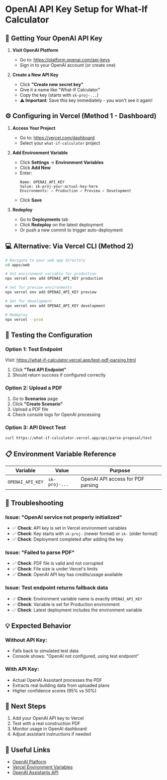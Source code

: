 # OpenAI API Key Setup for What-If Calculator

## 🔑 Getting Your OpenAI API Key

1. **Visit OpenAI Platform**
   - Go to: https://platform.openai.com/api-keys
   - Sign in to your OpenAI account (or create one)

2. **Create a New API Key**
   - Click **"Create new secret key"**
   - Give it a name like "What-If Calculator"
   - Copy the key (starts with `sk-proj-...`)
   - **⚠️ Important**: Save this key immediately - you won't see it again!

## ⚙️ Configuring in Vercel (Method 1 - Dashboard)

1. **Access Your Project**
   - Go to: https://vercel.com/dashboard
   - Select your `what-if-calculator` project

2. **Add Environment Variable**
   - Click **Settings** → **Environment Variables**
   - Click **Add New**
   - Enter:
     ```
     Name: OPENAI_API_KEY
     Value: sk-proj-your-actual-key-here
     Environments: ✓ Production ✓ Preview ✓ Development
     ```
   - Click **Save**

3. **Redeploy**
   - Go to **Deployments** tab
   - Click **Redeploy** on the latest deployment
   - Or push a new commit to trigger auto-deployment

## 💻 Alternative: Via Vercel CLI (Method 2)

```bash
# Navigate to your web app directory
cd apps/web

# Set environment variable for production
npx vercel env add OPENAI_API_KEY production

# Set for preview environments
npx vercel env add OPENAI_API_KEY preview

# Set for development
npx vercel env add OPENAI_API_KEY development

# Redeploy
npx vercel --prod
```

## 🧪 Testing the Configuration

### Option 1: Test Endpoint
Visit: https://what-if-calculator.vercel.app/test-pdf-parsing.html

1. Click **"Test API Endpoint"** 
2. Should return success if configured correctly

### Option 2: Upload a PDF
1. Go to **Scenarios** page
2. Click **"Create Scenario"**
3. Upload a PDF file
4. Check console logs for OpenAI processing

### Option 3: API Direct Test
```bash
curl https://what-if-calculator.vercel.app/api/parse-proposal/test
```

## 📋 Environment Variable Reference

| Variable | Value | Purpose |
|----------|-------|---------|
| `OPENAI_API_KEY` | `sk-proj-...` | OpenAI API access for PDF parsing |

## 🔧 Troubleshooting

### Issue: "OpenAI service not properly initialized"
- ✅ **Check**: API key is set in Vercel environment variables
- ✅ **Check**: Key starts with `sk-proj-` (newer format) or `sk-` (older format)
- ✅ **Check**: Deployment completed after adding the key

### Issue: "Failed to parse PDF"
- ✅ **Check**: PDF file is valid and not corrupted
- ✅ **Check**: File size is under Vercel's limits
- ✅ **Check**: OpenAI API key has credits/usage available

### Issue: Test endpoint returns fallback data
- ✅ **Check**: Environment variable name is exactly `OPENAI_API_KEY`
- ✅ **Check**: Variable is set for Production environment
- ✅ **Check**: Latest deployment includes the environment variable

## 💡 Expected Behavior

### Without API Key:
- Falls back to simulated test data
- Console shows: "OpenAI not configured, using test endpoint"

### With API Key:
- Actual OpenAI Assistant processes the PDF
- Extracts real building data from uploaded plans
- Higher confidence scores (95% vs 50%)

## 🚀 Next Steps

1. Add your OpenAI API key to Vercel
2. Test with a real construction PDF
3. Monitor usage in OpenAI dashboard
4. Adjust assistant instructions if needed

## 🔗 Useful Links

- [OpenAI Platform](https://platform.openai.com/)
- [Vercel Environment Variables](https://vercel.com/docs/concepts/projects/environment-variables)
- [OpenAI Assistants API](https://platform.openai.com/docs/assistants/overview)